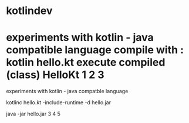 # kotlindev

experiments with kotlin - java compatible language
compile with : kotlin hello.kt
execute compiled (class) HelloKt 1 2 3 
=======
experiments with kotlin - java compatble language

kotlinc hello.kt -include-runtime -d hello.jar

java -jar hello.jar  3 4 5


